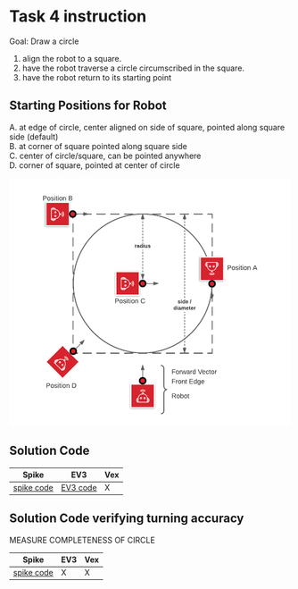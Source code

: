 # Task 4 instruction

Goal: Draw a circle

1. align the robot to a square.
2. have the robot traverse a circle circumscribed in the square.
3. have the robot return to its starting point

## Starting Positions for Robot

A. at edge of circle, center aligned on side of square, pointed along square side (default)  
B. at corner of square pointed along square side  
C. center of circle/square, can be pointed anywhere  
D. corner of square, pointed at center of circle  

![view](./images/CirclePositions.png)

## Solution Code

|Spike|EV3|Vex
|-----|---|---
[spike code](../spike-prime/task4.py)| [EV3 code](../ev3/task4.py) | X

## Solution Code verifying turning accuracy

MEASURE COMPLETENESS OF CIRCLE  

|Spike|EV3|Vex
|-----|---|---
[spike code](../spike-prime/task4-verify.py)| X | X
